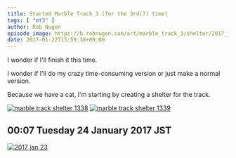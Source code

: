 ```yaml
---
title: Started Marble Track 3 (for the 3rd(?) time)
tags: [ "mt3" ]
author: Rob Nugen
episode_image: https://b.robnugen.com/art/marble_track_3/shelter/2017_jan_22_started_shelter/marble_track_shelter_1338.jpgb.robnugen.com/art/marble_track_3/shelter/2017_jan_22_started_shelter/marble_track_shelter_1338.jpg
date: 2017-01-22T15:59:38+09:00
---
```


I wonder if I'll finish it this time.

I wonder if I'll do my crazy time-consuming version or just make a
normal version.

Because we have a cat, I'm starting by creating a shelter for the track.

[![marble track shelter 1338](//b.robnugen.com/art/marble_track_3/shelter/2017_jan_22_started_shelter/thumbs/marble_track_shelter_1338.jpg)](//b.robnugen.com/art/marble_track_3/shelter/2017_jan_22_started_shelter/marble_track_shelter_1338.jpg)
[![marble track shelter 1339](//b.robnugen.com/art/marble_track_3/shelter/2017_jan_22_started_shelter/thumbs/marble_track_shelter_1339.jpg)](//b.robnugen.com/art/marble_track_3/shelter/2017_jan_22_started_shelter/marble_track_shelter_1339.jpg)

## 00:07 Tuesday 24 January 2017 JST

[![2017 jan 23](//b.robnugen.com/art/marble_track_3/shelter/thumbs/2017_jan_23.jpg)](//b.robnugen.com/art/marble_track_3/shelter/2017_jan_23.jpg)
